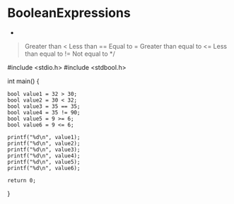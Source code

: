 # BooleanExpressions

*
>   Greater than
<   Less than
==  Equal to
>=  Greater than equal to
<=  Less than equal to
!=  Not equal to
*/

#include <stdio.h>
#include <stdbool.h>

int main() {
    
    bool value1 = 32 > 30;
    bool value2 = 30 < 32;
    bool value3 = 35 == 35;
    bool value4 = 35 != 90;
    bool value5 = 9 >= 6;
    bool value6 = 9 <= 6;
    
    printf("%d\n", value1);
    printf("%d\n", value2);
    printf("%d\n", value3);
    printf("%d\n", value4);
    printf("%d\n", value5);
    printf("%d\n", value6);

    return 0;
}
